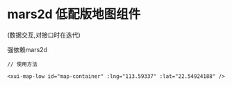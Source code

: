 # mars2d 低配版地图组件
(数据交互,对接口时在迭代)

强依赖mars2d


```JS
// 使用方法

<xui-map-low id="map-container" :lng="113.59337" :lat="22.54924188" />

```